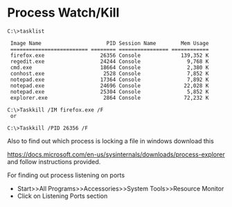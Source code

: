 # Process Watch/Kill
```batch
C:\>tasklist
 
 Image Name                     PID Session Name        Mem Usage
 ========================= ======== ================ ============
 firefox.exe                  26356 Console             139,352 K
 regedit.exe                  24244 Console               9,768 K
 cmd.exe                      18664 Console               2,380 K
 conhost.exe                   2528 Console               7,852 K
 notepad.exe                  17364 Console               7,892 K
 notepad.exe                  24696 Console              22,028 K
 notepad.exe                  25304 Console               5,852 K
 explorer.exe                  2864 Console              72,232 K

C:\>Taskkill /IM firefox.exe /F
 or

C:\>Taskkill /PID 26356 /F
```

Also to find out which process is locking a file in windows download this

https://docs.microsoft.com/en-us/sysinternals/downloads/process-explorer and follow instructions provided.

For finding out process listening on ports 

- Start>>All Programs>>Accessories>>System Tools>>Resource Monitor
- Click on Listening Ports section
